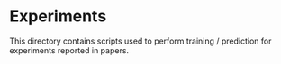 # Experiments

This directory contains scripts used to perform training / prediction for
experiments reported in papers.
